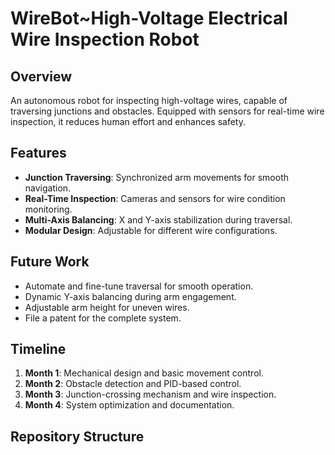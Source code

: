 # **WireBot~High-Voltage Electrical Wire Inspection Robot**

## **Overview**
An autonomous robot for inspecting high-voltage wires, capable of traversing junctions and obstacles. Equipped with sensors for real-time wire inspection, it reduces human effort and enhances safety.

## **Features**
- **Junction Traversing**: Synchronized arm movements for smooth navigation.  
- **Real-Time Inspection**: Cameras and sensors for wire condition monitoring.  
- **Multi-Axis Balancing**: X and Y-axis stabilization during traversal.  
- **Modular Design**: Adjustable for different wire configurations.  

## **Future Work**
- Automate and fine-tune traversal for smooth operation.  
- Dynamic Y-axis balancing during arm engagement.  
- Adjustable arm height for uneven wires.  
- File a patent for the complete system.  

## **Timeline**
1. **Month 1**: Mechanical design and basic movement control.  
2. **Month 2**: Obstacle detection and PID-based control.  
3. **Month 3**: Junction-crossing mechanism and wire inspection.  
4. **Month 4**: System optimization and documentation.

## **Repository Structure**
